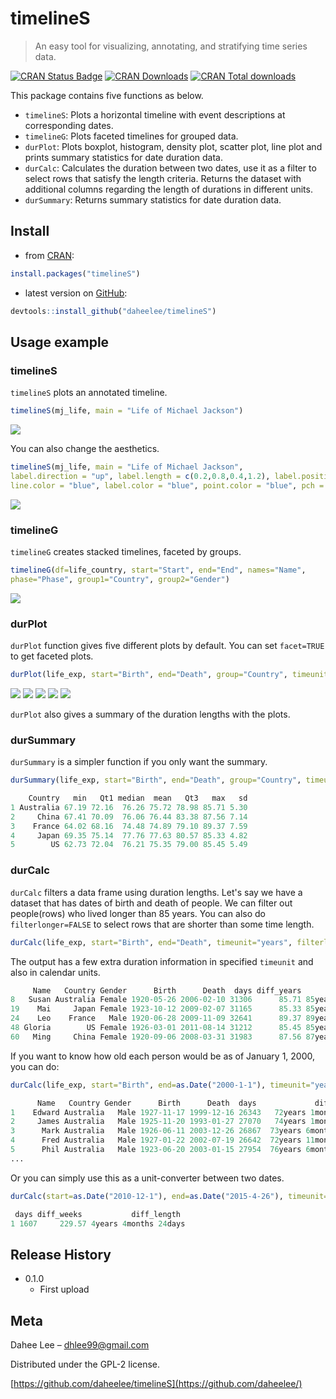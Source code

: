 
timelineS
=========

> An easy tool for visualizing, annotating, and stratifying time series data.

[![CRAN Status Badge](http://www.r-pkg.org/badges/version/timelineS)](http://cran.r-project.org/package=timelineS) [![CRAN Downloads](http://cranlogs.r-pkg.org/badges/timelineS)](https://cran.r-project.org/package=timelineS) [![CRAN Total downloads](http://cranlogs.r-pkg.org/badges/grand-total/timelineS)](http://cran.r-project.org/package=timelineS)

This package contains five functions as below.

-   `timelineS`: Plots a horizontal timeline with event descriptions at corresponding dates.
-   `timelineG`: Plots faceted timelines for grouped data.
-   `durPlot`: Plots boxplot, histogram, density plot, scatter plot, line plot and prints summary statistics for date duration data.
-   `durCalc`: Calculates the duration between two dates, use it as a filter to select rows that satisfy the length criteria. Returns the dataset with additional columns regarding the length of durations in different units.
-   `durSummary`: Returns summary statistics for date duration data.

Install
-------

-   from [CRAN](https://cran.r-project.org/package=timelineS):

``` r
install.packages("timelineS")
```

-   latest version on [GitHub](https://github.com/daheelee/timelineS):

``` r
devtools::install_github("daheelee/timelineS")
```

Usage example
-------------

### timelineS

`timelineS` plots an annotated timeline.

``` r
timelineS(mj_life, main = "Life of Michael Jackson")
```

![](README-MJ.png)

You can also change the aesthetics.

``` r
timelineS(mj_life, main = "Life of Michael Jackson", 
label.direction = "up", label.length = c(0.2,0.8,0.4,1.2), label.position = 3, 
line.color = "blue", label.color = "blue", point.color = "blue", pch = "-")
```

![](README-MJ2.png)

### timelineG

`timelineG` creates stacked timelines, faceted by groups.

``` r
timelineG(df=life_country, start="Start", end="End", names="Name", 
phase="Phase", group1="Country", group2="Gender")
```

![](README-group.png)

### durPlot

`durPlot` function gives five different plots by default. You can set `facet=TRUE` to get faceted plots.

``` r
durPlot(life_exp, start="Birth", end="Death", group="Country", timeunit="years", facet=TRUE, binwidth=3, alpha=0.7, title=TRUE)
```

![](README-box.png) ![](README-hist.png) ![](README-density.png) ![](README-scatter.png) ![](README-line.png)

`durPlot` also gives a summary of the duration lengths with the plots.

### durSummary

`durSummary` is a simpler function if you only want the summary.

``` r
durSummary(life_exp, start="Birth", end="Death", group="Country", timeunit="years")
```

``` r
    Country   min   Qt1 median  mean   Qt3   max   sd
1 Australia 67.19 72.16  76.26 75.72 78.98 85.71 5.30
2     China 67.41 70.09  76.06 76.44 83.38 87.56 7.14
3    France 64.02 68.16  74.48 74.89 79.10 89.37 7.59
4     Japan 69.35 75.14  77.76 77.63 80.57 85.33 4.82
5        US 62.73 72.04  76.21 75.35 79.00 85.45 5.49
```

### durCalc

`durCalc` filters a data frame using duration lengths. Let's say we have a dataset that has dates of birth and death of people. We can filter out people(rows) who lived longer than 85 years. You can also do `filterlonger=FALSE` to select rows that are shorter than some time length.

``` r
durCalc(life_exp, start="Birth", end="Death", timeunit="years", filterlength=85)
```

The output has a few extra duration information in specified `timeunit` and also in calendar units.

``` r
     Name   Country Gender      Birth      Death  days diff_years            diff_length             longer_by
8   Susan Australia Female 1920-05-26 2006-02-10 31306      85.71 85years 8months 16days        8months 16days
19    Mai     Japan Female 1923-10-12 2009-02-07 31165      85.33 85years 3months 27days        3months 27days
24    Leo    France   Male 1920-06-28 2009-11-09 32641      89.37 89years 4months 12days 4years 4months 12days
48 Gloria        US Female 1926-03-01 2011-08-14 31212      85.45 85years 5months 14days        5months 14days
60   Ming     China Female 1920-09-06 2008-03-31 31983      87.56 87years 6months 24days 2years 6months 24days
```

If you want to know how old each person would be as of January 1, 2000, you can do:

``` r
durCalc(life_exp, start="Birth", end=as.Date("2000-1-1"), timeunit="years")
```

``` r
      Name   Country Gender      Birth      Death  days             diff_length
1    Edward Australia   Male 1927-11-17 1999-12-16 26343   72years 1month 15days
2     James Australia   Male 1925-11-20 1993-01-27 27070   74years 1month 11days
3      Mark Australia   Male 1926-06-11 2003-12-26 26867  73years 6months 21days
4      Fred Australia   Male 1927-01-22 2002-07-19 26642  72years 11months 9days
5      Phil Australia   Male 1923-06-20 2003-01-15 27954  76years 6months 12days
...
```

Or you can simply use this as a unit-converter between two dates.

``` r
durCalc(start=as.Date("2010-12-1"), end=as.Date("2015-4-26"), timeunit="weeks")
```

``` r
 days diff_weeks           diff_length
1 1607     229.57 4years 4months 24days
```

Release History
---------------

-   0.1.0
    -   First upload

Meta
----

Dahee Lee – <dhlee99@gmail.com>

Distributed under the GPL-2 license.

[https://github.com/daheelee/timelineS](https://github.com/daheelee/)
